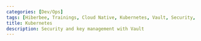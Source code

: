 ```yaml
---
categories: [Dev/Ops]
tags: [Hiberbee, Trainings, Cloud Native, Kubernetes, Vault, Security, Key management]
title: Kubernetes
description: Security and key management with Vault
---
```

